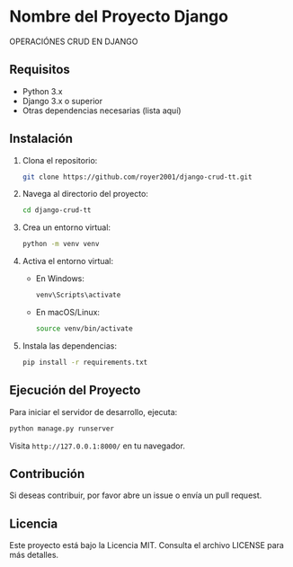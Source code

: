 # Nombre del Proyecto Django

OPERACIÓNES CRUD EN DJANGO

## Requisitos

- Python 3.x
- Django 3.x o superior
- Otras dependencias necesarias (lista aquí)

## Instalación

1. Clona el repositorio:

   ```bash
   git clone https://github.com/royer2001/django-crud-tt.git
   ```

2. Navega al directorio del proyecto:

   ```bash
   cd django-crud-tt
   ```

3. Crea un entorno virtual:

   ```bash
   python -m venv venv
   ```

4. Activa el entorno virtual:

   - En Windows:

     ```bash
     venv\Scripts\activate
     ```

   - En macOS/Linux:

     ```bash
     source venv/bin/activate
     ```

5. Instala las dependencias:

   ```bash
   pip install -r requirements.txt
   ```

## Ejecución del Proyecto

Para iniciar el servidor de desarrollo, ejecuta:

```bash
python manage.py runserver
```

Visita `http://127.0.0.1:8000/` en tu navegador.

## Contribución

Si deseas contribuir, por favor abre un issue o envía un pull request.

## Licencia

Este proyecto está bajo la Licencia MIT. Consulta el archivo LICENSE para más detalles.
